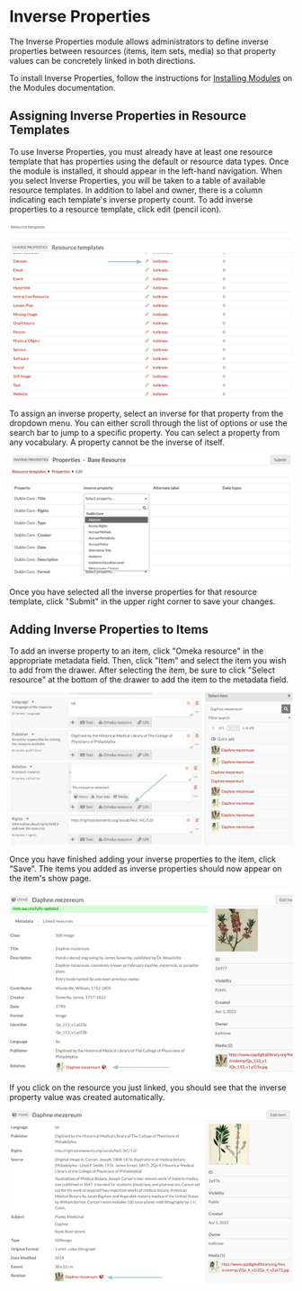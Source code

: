 # Inverse Properties

The Inverse Properties module allows administrators to define inverse properties between resources (items, item sets, media) so that property values can be concretely linked in both directions. 

To install Inverse Properties, follow the instructions for [Installing Modules](https://omeka.org/s/docs/user-manual/modules/#installing-modules) on the Modules documentation.

## Assigning Inverse Properties in Resource Templates

To use Inverse Properties, you must already have at least one resource template that has properties using the default or resource data types. Once the module is installed, it should appear in the left-hand navigation. When you select Inverse Properties, you will be taken to a table of available resource templates. In addition to label and owner, there is a column indicating each template's inverse property count. To add inverse properties to a resource template, click edit (pencil icon).

![Edit existing resource template to add inverse properties.](modulesfiles/inverseProperties_edit.png)

To assign an inverse property, select an inverse for that property from the dropdown menu. You can either scroll through the list of options or use the search bar to jump to a specific property. You can select a property from any vocabulary. A property cannot be the inverse of itself.

![Select inverse property from dropdown menu.](modulesfiles/inverseProperties_dropdown.png)

Once you have selected all the inverse properties for that resource template, click "Submit" in the upper right corner to save your changes.

## Adding Inverse Properties to Items

To add an inverse property to an item, click "Omeka resource" in the appropriate metadata field. Then, click "Item" and select the item you wish to add from the drawer. After selecting the item, be sure to click "Select resource" at the bottom of the drawer to add the item to the metadata field.

![Add inverse property to item.](modulesfiles/inverseProperties_add.png)

Once you have finished adding your inverse properties to the item, click "Save". The items you added as inverse properties should now appear on the item's show page.

![Saved inverse property.](modulesfiles/inverseProperties_itemShow.png)

If you click on the resource you just linked, you should see that the inverse property value was created automatically.

![Inverse property on linked property item show page.](modulesfiles/inverseProperties_linkedProperty.png)
